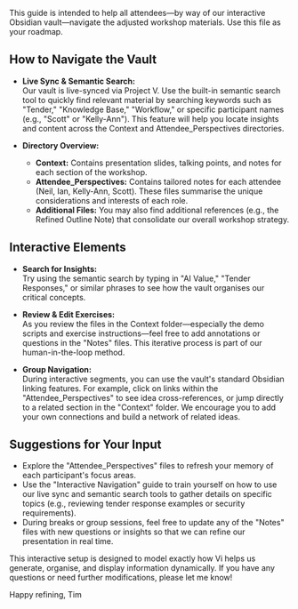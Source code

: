 
This guide is intended to help all attendees—by way of our interactive Obsidian vault—navigate the adjusted workshop materials. Use this file as your roadmap.

## How to Navigate the Vault

- **Live Sync & Semantic Search:**  
  Our vault is live-synced via Project V. Use the built-in semantic search tool to quickly find relevant material by searching keywords such as "Tender," "Knowledge Base," "Workflow," or specific participant names (e.g., "Scott" or "Kelly-Ann"). This feature will help you locate insights and content across the Context and Attendee_Perspectives directories.

- **Directory Overview:**  
  - **Context:** Contains presentation slides, talking points, and notes for each section of the workshop.
  - **Attendee_Perspectives:** Contains tailored notes for each attendee (Neil, Ian, Kelly-Ann, Scott). These files summarise the unique considerations and interests of each role.
  - **Additional Files:** You may also find additional references (e.g., the Refined Outline Note) that consolidate our overall workshop strategy.

## Interactive Elements

- **Search for Insights:**  
  Try using the semantic search by typing in "AI Value," "Tender Responses," or similar phrases to see how the vault organises our critical concepts.

- **Review & Edit Exercises:**  
  As you review the files in the Context folder—especially the demo scripts and exercise instructions—feel free to add annotations or questions in the "Notes" files. This iterative process is part of our human-in-the-loop method.

- **Group Navigation:**  
  During interactive segments, you can use the vault's standard Obsidian linking features. For example, click on links within the "Attendee_Perspectives" to see idea cross-references, or jump directly to a related section in the "Context" folder. We encourage you to add your own connections and build a network of related ideas.

## Suggestions for Your Input

- Explore the "Attendee_Perspectives" files to refresh your memory of each participant's focus areas.  
- Use the "Interactive Navigation" guide to train yourself on how to use our live sync and semantic search tools to gather details on specific topics (e.g., reviewing tender response examples or security requirements).
- During breaks or group sessions, feel free to update any of the "Notes" files with new questions or insights so that we can refine our presentation in real time.

This interactive setup is designed to model exactly how Vi helps us generate, organise, and display information dynamically. If you have any questions or need further modifications, please let me know!

Happy refining,
Tim
